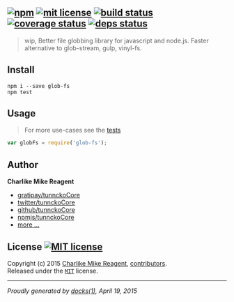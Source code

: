 ## [![npm][npmjs-img]][npmjs-url] [![mit license][license-img]][license-url] [![build status][travis-img]][travis-url] [![coverage status][coveralls-img]][coveralls-url] [![deps status][daviddm-img]][daviddm-url]

> wip, Better file globbing library for javascript and node.js. Faster alternative to glob-stream, gulp, vinyl-fs.

## Install
```
npm i --save glob-fs
npm test
```


## Usage
> For more use-cases see the [tests](./test.js)

```js
var globFs = require('glob-fs');
```


## Author
**Charlike Mike Reagent**
+ [gratipay/tunnckoCore][author-gratipay]
+ [twitter/tunnckoCore][author-twitter]
+ [github/tunnckoCore][author-github]
+ [npmjs/tunnckoCore][author-npmjs]
+ [more ...][contrib-more]


## License [![MIT license][license-img]][license-url]
Copyright (c) 2015 [Charlike Mike Reagent][contrib-more], [contributors][contrib-graf].  
Released under the [`MIT`][license-url] license.


[npmjs-url]: http://npm.im/glob-fs
[npmjs-img]: https://img.shields.io/npm/v/glob-fs.svg?style=flat&label=glob-fs

[coveralls-url]: https://coveralls.io/r/tunnckoCore/glob-fs?branch=master
[coveralls-img]: https://img.shields.io/coveralls/tunnckoCore/glob-fs.svg?style=flat

[license-url]: https://github.com/tunnckoCore/glob-fs/blob/master/license.md
[license-img]: https://img.shields.io/badge/license-MIT-blue.svg?style=flat

[travis-url]: https://travis-ci.org/tunnckoCore/glob-fs
[travis-img]: https://img.shields.io/travis/tunnckoCore/glob-fs.svg?style=flat

[daviddm-url]: https://david-dm.org/tunnckoCore/glob-fs
[daviddm-img]: https://img.shields.io/david/tunnckoCore/glob-fs.svg?style=flat

[author-gratipay]: https://gratipay.com/tunnckoCore
[author-twitter]: https://twitter.com/tunnckoCore
[author-github]: https://github.com/tunnckoCore
[author-npmjs]: https://npmjs.org/~tunnckocore

[contrib-more]: http://j.mp/1stW47C
[contrib-graf]: https://github.com/tunnckoCore/glob-fs/graphs/contributors

***

_Proudly generated by [docks(1)](https://github.com/tunnckoCore), April 19, 2015_
